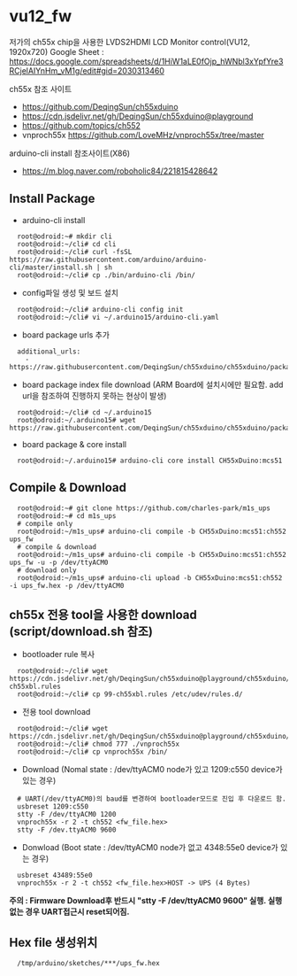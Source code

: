 # vu12_fw
저가의 ch55x chip을 사용한 LVDS2HDMI LCD Monitor control(VU12, 1920x720)
Google Sheet : https://docs.google.com/spreadsheets/d/1HiW1aLE0fOjp_hWNbl3xYpfYre3RCjelAIYnHm_vM1g/edit#gid=2030313460

ch55x 참조 사이트
* <https://github.com/DeqingSun/ch55xduino>
* <https://cdn.jsdelivr.net/gh/DeqingSun/ch55xduino@playground>
* <https://github.com/topics/ch552>
* vnproch55x <https://github.com/LoveMHz/vnproch55x/tree/master>
  
arduino-cli install 참조사이트(X86)
* <https://m.blog.naver.com/roboholic84/221815428642>

## Install Package 
* arduino-cli install
```
  root@odroid:~# mkdir cli
  root@odroid:~/cli# cd cli
  root@odroid:~/cli# curl -fsSL https://raw.githubusercontent.com/arduino/arduino-cli/master/install.sh | sh
  root@odroid:~/cli# cp ./bin/arduino-cli /bin/
```

* config파일 생성 및 보드 설치
```
  root@odroid:~/cli# arduino-cli config init
  root@odroid:~/cli# vi ~/.arduino15/arduino-cli.yaml
```

* board package urls 추가
```
  additional_urls:
    - https://raw.githubusercontent.com/DeqingSun/ch55xduino/ch55xduino/package_ch55xduino_mcs51_index.json
```

* board package index file download (ARM Board에 설치시에만 필요함. add url을 참조하여 진행하지 못하는 현상이 발생)
```
  root@odroid:~/cli# cd ~/.arduino15
  root@odroid:~/.arduino15# wget https://raw.githubusercontent.com/DeqingSun/ch55xduino/ch55xduino/package_ch55xduino_mcs51_index.json
```

* board package & core install
```
  root@odroid:~/.arduino15# arduino-cli core install CH55xDuino:mcs51
```
 
## Compile & Download
```
  root@odroid:~# git clone https://github.com/charles-park/m1s_ups
  root@odroid:~# cd m1s_ups
  # compile only
  root@odroid:~/m1s_ups# arduino-cli compile -b CH55xDuino:mcs51:ch552 ups_fw
  # compile & download
  root@odroid:~/m1s_ups# arduino-cli compile -b CH55xDuino:mcs51:ch552 ups_fw -u -p /dev/ttyACM0
  # download only
  root@odroid:~/m1s_ups# arduino-cli upload -b CH55xDuino:mcs51:ch552 -i ups_fw.hex -p /dev/ttyACM0

```
## ch55x 전용 tool을 사용한 download (script/download.sh 참조)
* bootloader rule 복사
```
  root@odroid:~/cli# wget https://cdn.jsdelivr.net/gh/DeqingSun/ch55xduino@playground/ch55xduino/tools/linux_arm/99-ch55xbl.rules
  root@odroid:~/cli# cp 99-ch55xbl.rules /etc/udev/rules.d/
```
* 전용 tool download
```
  root@odroid:~/cli# wget https://cdn.jsdelivr.net/gh/DeqingSun/ch55xduino@playground/ch55xduino/tools/linux_arm/vnproch55x
  root@odroid:~/cli# chmod 777 ./vnproch55x
  root@odroid:~/cli# cp vnproch55x /bin/
```
* Download (Nomal state : /dev/ttyACM0 node가 있고 1209:c550 device가 있는 경우)
```
  # UART(/dev/ttyACM0)의 baud를 변경하여 bootloader모드로 진입 후 다운로드 함.
  usbreset 1209:c550
  stty -F /dev/ttyACM0 1200
  vnproch55x -r 2 -t ch552 <fw_file.hex>
  stty -F /dev.ttyACM0 9600
```
* Donwload (Boot state : /dev/ttyACM0 node가 없고 4348:55e0 device가 있는 경우)
```
  usbreset 43489:55e0
  vnproch55x -r 2 -t ch552 <fw_file.hex>HOST -> UPS (4 Bytes)									
```

 **주의 : Firmware Download후 반드시 "stty -F /dev/ttyACM0 9600" 실행. 실행 없는 경우 UART접근시 reset되어짐.**

## Hex file 생성위치
```
  /tmp/arduino/sketches/***/ups_fw.hex
```
